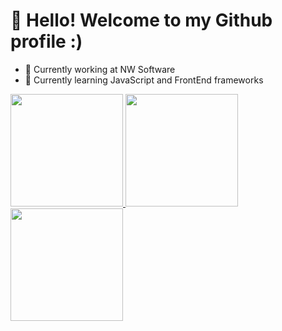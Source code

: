 # 👋 Hello! Welcome to my Github profile :)

- 🔭 Currently working at NW Software
- 🌱 Currently learning JavaScript and FrontEnd frameworks

<markdown-accessiblity-table data-catalyst>
  <div>
    <a href="https://github.com/DanielSouza2005">
    <img loading="lazy" height="180em" src="https://github-readme-stats.vercel.app/api/top-langs/?username=DanielSouza2005&layout=compact&langs_count=8&theme=cobalt"/>
    <img loading="lazy" height="180em" src="http://github-profile-summary-cards.vercel.app/api/cards/profile-details?username=DanielSouza2005&theme=dracula"/>    
    <img loading="lazy" height="180em" src="http://github-profile-summary-cards.vercel.app/api/cards/productive-time?username=DanielSouza2005&theme=dracula&utcOffset=-3"/>                 
  </div>
</markdown-accessiblity-table>

